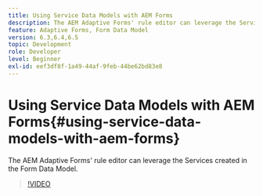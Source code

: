 ```yaml
---
title: Using Service Data Models with AEM Forms
description: The AEM Adaptive Forms' rule editor can leverage the Services created in the Form Data Model.
feature: Adaptive Forms, Form Data Model
version: 6.3,6.4,6.5
topic: Development
role: Developer
level: Beginner
exl-id: eef3df8f-1a49-44af-9feb-44be62bd83e8
---
```

# Using Service Data Models with AEM Forms{#using-service-data-models-with-aem-forms}

The AEM Adaptive Forms' rule editor can leverage the Services created in the Form Data Model.

>[!VIDEO](https://video.tv.adobe.com/v/17739/?quality=9&learn=on)

